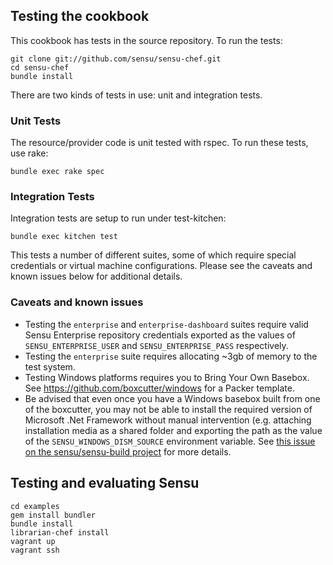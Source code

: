 ## Testing the cookbook

This cookbook has tests in the source repository. To run the tests:

```
git clone git://github.com/sensu/sensu-chef.git
cd sensu-chef
bundle install
```

There are two kinds of tests in use: unit and integration tests.

### Unit Tests

The resource/provider code is unit tested with rspec. To run these tests, use rake:

```
bundle exec rake spec
```

### Integration Tests

Integration tests are setup to run under test-kitchen:

```
bundle exec kitchen test
```

This tests a number of different suites, some of which require special credentials or virtual machine configurations. Please see the caveats and known issues below for additional details.

### Caveats and known issues

* Testing the `enterprise` and `enterprise-dashboard` suites require valid Sensu Enterprise repository credentials exported as the values of `SENSU_ENTERPRISE_USER` and `SENSU_ENTERPRISE_PASS` respectively.
* Testing the `enterprise` suite requires allocating ~3gb of memory to the test system.
* Testing Windows platforms requires you to Bring Your Own Basebox. See https://github.com/boxcutter/windows for a Packer template.
* Be advised that even once you have a Windows basebox built from one of the boxcutter, you may not be able to install the required version of Microsoft .Net Framework without manual intervention (e.g. attaching installation media as a shared folder and exporting the path as the value of the `SENSU_WINDOWS_DISM_SOURCE` environment variable. See [this issue on the sensu/sensu-build project](https://github.com/sensu/sensu-build/issues/149) for more details.

## Testing and evaluating Sensu

```
cd examples
gem install bundler
bundle install
librarian-chef install
vagrant up
vagrant ssh
```